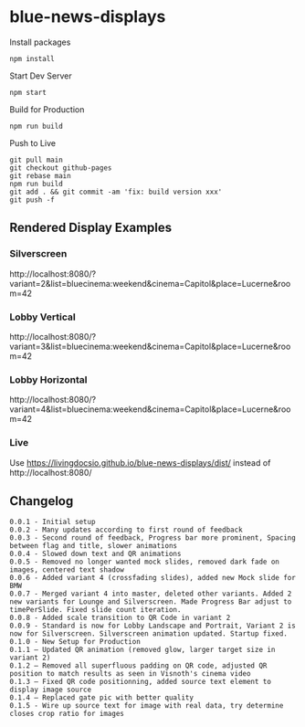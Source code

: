 # blue-news-displays

Install packages
```
npm install
```

Start Dev Server
```
npm start
```

Build for Production
```
npm run build
```

Push to Live
```
git pull main
git checkout github-pages
git rebase main
npm run build
git add . && git commit -am 'fix: build version xxx'
git push -f
```

## Rendered Display Examples
### Silverscreen
http://localhost:8080/?variant=2&list=bluecinema:weekend&cinema=Capitol&place=Lucerne&room=42

### Lobby Vertical
http://localhost:8080/?variant=3&list=bluecinema:weekend&cinema=Capitol&place=Lucerne&room=42

### Lobby Horizontal
http://localhost:8080/?variant=4&list=bluecinema:weekend&cinema=Capitol&place=Lucerne&room=42

### Live
Use https://livingdocsio.github.io/blue-news-displays/dist/ instead of http://localhost:8080/

## Changelog
```
0.0.1 - Initial setup
0.0.2 - Many updates according to first round of feedback
0.0.3 - Second round of feedback, Progress bar more prominent, Spacing between flag and title, slower animations
0.0.4 - Slowed down text and QR animations
0.0.5 - Removed no longer wanted mock slides, removed dark fade on images, centered text shadow
0.0.6 - Added variant 4 (crossfading slides), added new Mock slide for BMW
0.0.7 - Merged variant 4 into master, deleted other variants. Added 2 new variants for Lounge and Silverscreen. Made Progress Bar adjust to timePerSlide. Fixed slide count iteration.
0.0.8 - Added scale transition to QR Code in variant 2
0.0.9 - Standard is now for Lobby Landscape and Portrait, Variant 2 is now for Silverscreen. Silverscreen animation updated. Startup fixed.
0.1.0 - New Setup for Production
0.1.1 – Updated QR animation (removed glow, larger target size in variant 2)
0.1.2 – Removed all superfluous padding on QR code, adjusted QR position to match results as seen in Visnoth's cinema video
0.1.3 – Fixed QR code positionning, added source text element to display image source
0.1.4 – Replaced gate pic with better quality
0.1.5 - Wire up source text for image with real data, try determine closes crop ratio for images
```
